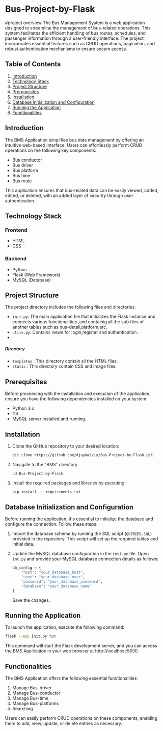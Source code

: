 # Bus-Project-by-Flask
#project overview
The Bus Management System is a web application designed to streamline the management of bus-related operations. This system facilitates the efficient handling of bus routes, schedules, and passenger information through a user-friendly interface. The project incorporates essential features such as CRUD operations, pagination, and robust authentication mechanisms to ensure secure access.


## Table of Contents

1. [Introduction](#introduction)
2. [Technology Stack](#technology-stack)
3. [Project Structure](#project-structure)
4. [Prerequisites](#prerequisites)
5. [Installation](#installation)
6. [Database Initialization and Configuration](#database-initialization-and-configuration)
7. [Running the Application](#running-the-application)
8. [Functionalities](#functionalities)

## Introduction

The BMS Application simplifies bus data management by offering an intuitive web-based interface. Users can effortlessly perform CRUD operations on the following key components:

- Bus conductor
- Bus driver
- Bus platform
- Bus time
- Bus route


This application ensures that bus-related data can be easily viewed, added, edited, or deleted, with an added layer of security through user authentication.

## Technology Stack

### Frontend

- HTML
- CSS

### Backend

- Python
- Flask (Web Framework)
- MySQL (Database)

## Project Structure

The project directory includes the following files and directories:

- `init.py`: The main application file that initializes the Flask instance and connects various functionalities ,and containig all the sub files of another tables such as bus-detail,platform,etc.
- `utile.py`: Contains views for login,register and authentication .
-

##### Directory 
- `templates` : This directory contain all the HTML files.
- `static` : This directory contain CSS and image files.

## Prerequisites

Before proceeding with the installation and execution of the application, ensure you have the following dependencies installed on your system:

- Python 3.x
- Git
- MySQL server installed and running.

## Installation

1. Clone the GitHub repository to your desired location:

   ```bash
   git clone https://github.com/Ajaymalviy/Bus-Project-by-Flask.git
   ```

2. Navigate to the "BMS" directory:

   ```bash
   cd Bus-Project-by-Flask
   ```

3. Install the required packages and libraries by executing:

   ```bash
   pip install -r requirements.txt
   ```

## Database Initialization and Configuration

Before running the application, it's essential to initialize the database and configure the connection. Follow these steps:

1. Import the database schema by running the SQL script (`QUERIES.SQL`) provided in the repository. This script will set up the required tables and initial data.

2. Update the MySQL database configuration in the `inti.py` file. Open `int.py` and provide your MySQL database connection details as follows:

   ```python
   db_config = {
       "host": "your_database_host",
       "user": "your_database_user",
       "password": "your_database_password",
       "database": "your_database_name"
   }
   ```

   Save the changes.

## Running the Application

To launch the application, execute the following command:

```bash
flask --app init.py run
```

This command will start the Flask development server, and you can access the BMS Application in your web browser at http://localhost:5000.

## Functionalities

The BMS Application offers the following essential functionalities:

1. Manage Bus-driver
2. Manage Bus-conductor
3. Manage Bus-time
4. Manage Bus-platforms
5. Searching 


Users can easily perform CRUD operations on these components, enabling them to add, view, update, or delete entries as necessary.
